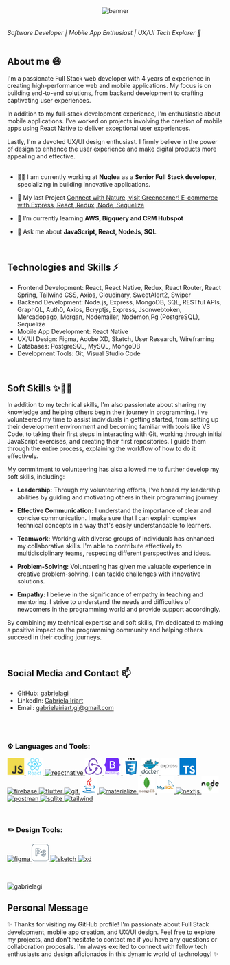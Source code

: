 <div id="header" align="center">
    <img src="https://user-images.githubusercontent.com/48634426/261660540-432e3618-5e4f-45e0-8baf-a3ee7ab3767f.jpg" alt="banner" height=260>

<!--     <img src="https://media.giphy.com/media/v1.Y2lkPTc5MGI3NjExNzEzaWJia3dwanprM2wzdnJob3N1cTlsN2FrcXcxeGcxZmQ4MnJ4NCZlcD12MV9pbnRlcm5hbF9naWZfYnlfaWQmY3Q9Zw/scZPhLqaVOM1qG4lT9/giphy.gif" alt="banner" width="200"> -->
</div>
<br><br>
<i style="center"> Software Developer | Mobile App Enthusiast | UX/UI Tech Explorer 🚀 </i>

   <br>
<br>


## About me 😄
I'm a passionate Full Stack web developer with 4 years of experience in creating high-performance web and mobile applications. My focus is on building end-to-end solutions, from backend development to crafting captivating user experiences.

In addition to my full-stack development experience, I'm enthusiastic about mobile applications. I've worked on projects involving the creation of mobile apps using React Native to deliver exceptional user experiences.

Lastly, I'm a devoted UX/UI design enthusiast. I firmly believe in the power of design to enhance the user experience and make digital products more appealing and effective.
<br>
<br>

- 👩‍💻 I am currently working at **Nuqlea** as a **Senior Full Stack developer**, specializing in building innovative applications.

- 🔭 My last Project [Connect with Nature, visit Greencorner! E-commerce with Express, React, Redux, Node, Sequelize](https://github.com/gabrielagi/PF-G4-GreenCorner)

- 🌱 I’m currently learning **AWS, Bigquery and CRM Hubspot**

- 💬 Ask me about **JavaScript, React, NodeJs, SQL**

<br>

## Technologies and Skills ⚡

- Frontend Development: React, React Native, Redux, React Router, React Spring, Tailwind CSS, Axios, Cloudinary, SweetAlert2, Swiper
- Backend Development: Node.js, Express, MongoDB, SQL, RESTful APIs, GraphQL, Auth0, Axios, Bcryptjs, Express, Jsonwebtoken, Mercadopago, Morgan, Nodemailer, Nodemon,Pg (PostgreSQL), Sequelize
- Mobile App Development: React Native
- UX/UI Design: Figma, Adobe XD, Sketch, User Research, Wireframing
- Databases: PostgreSQL, MySQL, MongoDB
- Development Tools: Git, Visual Studio Code

<br>

## Soft Skills ✨🤗🙌

In addition to my technical skills, I'm also passionate about sharing my knowledge and helping others begin their journey in programming. I've volunteered my time to assist individuals in getting started, from setting up their development environment and becoming familiar with tools like VS Code, to taking their first steps in interacting with Git, working through initial JavaScript exercises, and creating their first repositories. I guide them through the entire process, explaining the workflow of how to do it effectively.

My commitment to volunteering has also allowed me to further develop my soft skills, including:

- **Leadership:** Through my volunteering efforts, I've honed my leadership abilities by guiding and motivating others in their programming journey.

- **Effective Communication:** I understand the importance of clear and concise communication. I make sure that I can explain complex technical concepts in a way that's easily understandable to learners.

- **Teamwork:** Working with diverse groups of individuals has enhanced my collaborative skills. I'm able to contribute effectively to multidisciplinary teams, respecting different perspectives and ideas.

- **Problem-Solving:** Volunteering has given me valuable experience in creative problem-solving. I can tackle challenges with innovative solutions.

- **Empathy:** I believe in the significance of empathy in teaching and mentoring. I strive to understand the needs and difficulties of newcomers in the programming world and provide support accordingly.

By combining my technical expertise and soft skills, I'm dedicated to making a positive impact on the programming community and helping others succeed in their coding journeys.


<br>

## Social Media and Contact 📫

- GitHub: [gabrielagi](https://github.com/gabrielagi)
- LinkedIn: [Gabriela Iriart](https://linkedin.com/in/gabriela-iriart)
- Email: gabrielairiart.gi@gmail.com

<br>
<br>
<h3 align="left">⚙ Languages and Tools:</h3>
<a href="https://developer.mozilla.org/en-US/docs/Web/JavaScript" target="_blank" rel="noreferrer"> <img src="https://raw.githubusercontent.com/devicons/devicon/master/icons/javascript/javascript-original.svg" alt="javascript" width="40" height="40"/> </a> 
<a href="https://reactjs.org/" target="_blank" rel="noreferrer"> <img src="https://raw.githubusercontent.com/devicons/devicon/master/icons/react/react-original-wordmark.svg" alt="react" width="40" height="40"/> </a> 
<a href="https://reactnative.dev/" target="_blank" rel="noreferrer"> <img src="https://reactnative.dev/img/header_logo.svg" alt="reactnative" width="40" height="40"/> </a> <a href="https://redux.js.org" target="_blank" rel="noreferrer"> <img src="https://raw.githubusercontent.com/devicons/devicon/master/icons/redux/redux-original.svg" alt="redux" width="40" height="40"/> </a> 
<a href="https://getbootstrap.com" target="_blank" rel="noreferrer"> <img src="https://raw.githubusercontent.com/devicons/devicon/master/icons/bootstrap/bootstrap-plain-wordmark.svg" alt="bootstrap" width="40" height="40"/> </a> 
<a href="https://www.w3schools.com/css/" target="_blank" rel="noreferrer"> <img src="https://raw.githubusercontent.com/devicons/devicon/master/icons/css3/css3-original-wordmark.svg" alt="css3" width="40" height="40"/> </a> 
<a href="https://www.docker.com/" target="_blank" rel="noreferrer"> <img src="https://raw.githubusercontent.com/devicons/devicon/master/icons/docker/docker-original-wordmark.svg" alt="docker" width="40" height="40"/> </a> 
<a href="https://expressjs.com" target="_blank" rel="noreferrer"> <img src="https://raw.githubusercontent.com/devicons/devicon/master/icons/express/express-original-wordmark.svg" alt="express" width="40" height="40"/> 
 <a href="https://www.typescriptlang.org/" target="_blank" rel="noreferrer"> <img src="https://raw.githubusercontent.com/devicons/devicon/master/icons/typescript/typescript-original.svg" alt="typescript" width="40" height="40"/> </a> 
    <a href="https://firebase.google.com/" target="_blank" rel="noreferrer"> <img src="https://www.vectorlogo.zone/logos/firebase/firebase-icon.svg" alt="firebase" width="40" height="40"/> </a> <a href="https://flutter.dev" target="_blank" rel="noreferrer"> <img src="https://www.vectorlogo.zone/logos/flutterio/flutterio-icon.svg" alt="flutter" width="40" height="40"/> </a> <a href="https://git-scm.com/" target="_blank" rel="noreferrer"> <img src="https://www.vectorlogo.zone/logos/git-scm/git-scm-icon.svg" alt="git" width="40" height="40"/> </a> 
   <a href="https://www.java.com" target="_blank" rel="noreferrer"> <img src="https://raw.githubusercontent.com/devicons/devicon/master/icons/java/java-original.svg" alt="java" width="40" height="40"/> </a> 
    <a href="https://materializecss.com/" target="_blank" rel="noreferrer"> <img src="https://raw.githubusercontent.com/prplx/svg-logos/5585531d45d294869c4eaab4d7cf2e9c167710a9/svg/materialize.svg" alt="materialize" width="40" height="40"/> </a> 
    <a href="https://www.mongodb.com/" target="_blank" rel="noreferrer"> <img src="https://raw.githubusercontent.com/devicons/devicon/master/icons/mongodb/mongodb-original-wordmark.svg" alt="mongodb" width="40" height="40"/> </a> <a href="https://www.mysql.com/" target="_blank" rel="noreferrer"> <img src="https://raw.githubusercontent.com/devicons/devicon/master/icons/mysql/mysql-original-wordmark.svg" alt="mysql" width="40" height="40"/> </a> 
    <a href="https://nextjs.org/" target="_blank" rel="noreferrer"> <img src="https://cdn.worldvectorlogo.com/logos/nextjs-2.svg" alt="nextjs" width="40" height="40"/> </a> <a href="https://nodejs.org" target="_blank" rel="noreferrer"> <img src="https://raw.githubusercontent.com/devicons/devicon/master/icons/nodejs/nodejs-original-wordmark.svg" alt="nodejs" width="40" height="40"/> </a> 
    <a href="https://postman.com" target="_blank" rel="noreferrer"> <img src="https://www.vectorlogo.zone/logos/getpostman/getpostman-icon.svg" alt="postman" width="40" height="40"/> </a> 
   <a href="https://www.sqlite.org/" target="_blank" rel="noreferrer"> <img src="https://www.vectorlogo.zone/logos/sqlite/sqlite-icon.svg" alt="sqlite" width="40" height="40"/> </a> 
    <a href="https://tailwindcss.com/" target="_blank" rel="noreferrer"> <img src="https://www.vectorlogo.zone/logos/tailwindcss/tailwindcss-icon.svg" alt="tailwind" width="40" height="40"/> </a> 
  </p>
<br />
<h3 align="left">✏️ Design Tools:</h3>
<p>
    </a> <a href="https://www.figma.com/" target="_blank" rel="noreferrer"> <img src="https://www.vectorlogo.zone/logos/figma/figma-icon.svg" alt="figma" width="40" height="40"/> </a> 
     <a href="https://www.photoshop.com/en" target="_blank" rel="noreferrer"> <img src="https://raw.githubusercontent.com/devicons/devicon/master/icons/photoshop/photoshop-line.svg" alt="photoshop" width="40" height="40"/> </a> 
      <a href="https://www.sketch.com/" target="_blank" rel="noreferrer"> <img src="https://www.vectorlogo.zone/logos/sketchapp/sketchapp-icon.svg" alt="sketch" width="40" height="40"/> </a> 
       <a href="https://www.adobe.com/products/xd.html" target="_blank" rel="noreferrer"> <img src="https://cdn.worldvectorlogo.com/logos/adobe-xd.svg" alt="xd" width="40" height="40"/> </a> 
</p>
<br />
<p><img align="center" src="https://github-readme-streak-stats.herokuapp.com/?user=gabrielagi&" alt="gabrielagi" /></p>


## Personal Message

✨ Thanks for visiting my GitHub profile! I'm passionate about Full Stack development, mobile app creation, and UX/UI design. Feel free to explore my projects, and don't hesitate to contact me if you have any questions or collaboration proposals. I'm always excited to connect with fellow tech enthusiasts and design aficionados in this dynamic world of technology! ✨


<!--
**gabrielagi/gabrielagi** is a ✨ _special_ ✨ repository because its `README.md` (this file) appears on your GitHub profile.

Here are some ideas to get you started:

- 🔭 I’m currently working on ...
- 🌱 I’m currently learning ...
- 👯 I’m looking to collaborate on ...
- 🤔 I’m looking for help with ...
- 💬 Ask me about ...
- 📫 How to reach me: ...
- 😄 Pronouns: ...
- ⚡ Fun fact: ...
-->
